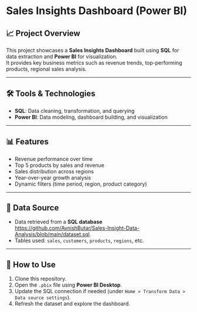 # Sales Insights Dashboard (Power BI)

## 📈 Project Overview
This project showcases a **Sales Insights Dashboard** built using **SQL** for data extraction and **Power BI** for visualization.  
It provides key business metrics such as revenue trends, top-performing products, regional sales analysis.

---

## 🛠 Tools & Technologies
- **SQL**: Data cleaning, transformation, and querying
- **Power BI**: Data modeling, dashboard building, and visualization

---

## 📊 Features
- Revenue performance over time
- Top 5 products by sales and revenue
- Sales distribution across regions
- Year-over-year growth analysis
- Dynamic filters (time period, region, product category)

---

## 🔗 Data Source
- Data retrieved from a **SQL database** https://github.com/AvnishButar/Sales-Insight-Data-Analysis/blob/main/dataset.sql.
- Tables used: `sales`, `customers`, `products`, `regions`, etc. 

---

## 🚀 How to Use
1. Clone this repository.
2. Open the `.pbix` file using **Power BI Desktop**.
3. Update the SQL connection if needed (under `Home > Transform Data > Data source settings`).
4. Refresh the dataset and explore the dashboard.

